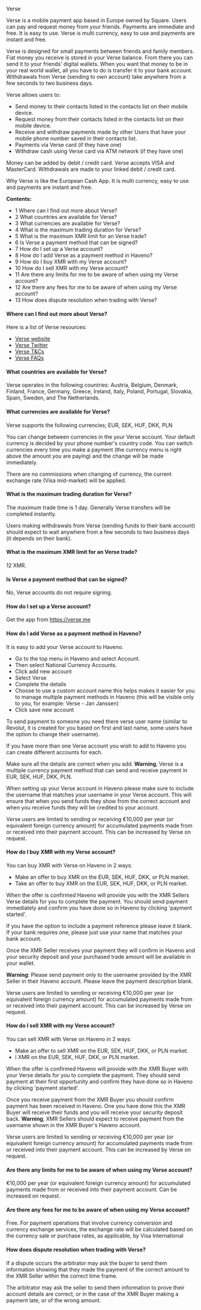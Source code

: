 Verse

Verse is a mobile payment app based in Europe owned by Square. Users can pay and request money from your friends. Payments are immediate and free. It is easy to use. Verse is multi currency, easy to use and payments are instant and free.

Verse is designed for small payments between friends and family members. Fiat money you receive is stored in your Verse balance. From there you can send it to your friends’ digital wallets. When you want that money to be in your real world wallet, all you have to do is transfer it to your bank account. Withdrawals from Verse (sending to own account) take anywhere from a few seconds to two business days.

Verse allows users to:
- Send money to their contacts listed in the contacts list on their mobile device.
- Request money from their contacts listed in the contacts list on their mobile device.
- Receive and withdraw payments made by other Users that have your mobile phone number saved in their contacts list.
- Payments via Verse card (if they have one)
- Withdraw cash using Verse card via ATM network (if they have one)

Money can be added by debit / credit card. Verse accepts VISA and MasterCard. Withdrawals are made to your linked debit / credit card.

Why Verse is like the European Cash App. It is multi currency, easy to use and payments are instant and free.

**Contents:**
- 1 Where can I find out more about Verse?
- 2 What countries are available for Verse?
- 3 What currencies are available for Verse?
- 4 What is the maximum trading duration for Verse?
- 5 What is the maximum XMR limit for an Verse trade?
- 6 Is Verse a payment method that can be signed?
- 7 How do I set up a Verse account?
- 8 How do I add Verse as a payment method in Haveno?
- 9 How do I buy XMR with my Verse account?
- 10 How do I sell XMR with my Verse account?
- 11 Are there any limits for me to be aware of when using my Verse account?
- 12 Are there any fees for me to be aware of when using my Verse account?
- 13 How does dispute resolution when trading with Verse?

#### Where can I find out more about Verse?

Here is a list of Verse resources:

- [Verse website](https://verse.me/)
- [Verse Twitter](https://twitter.com/joinverse/)
- [Verse T&Cs](https://verse.me/en/terms)
- [Verse FAQs](https://verse.me/en/faq/)

#### What countries are available for Verse?

Verse operates in the following countries: Austria, Belgium, Denmark, Finland, France, Germany, Greece, Ireland, Italy, Poland, Portugal, Slovakia, Spain, Sweden, and The Netherlands.

#### What currencies are available for Verse?

Verse supports the following currencies; EUR, SEK, HUF, DKK, PLN

You can change between currencies in the your Verse account. Your default currency is decided by your phone number's country code. You can switch currencies every time you make a payment (the currency menu is right above the amount you are paying) and the change will be made immediately.

There are no commissions when changing of currency, the current exchange rate (Visa mid-market) will be applied.

#### What is the maximum trading duration for Verse?

The maximum trade time is 1 day. Generally Verse transfers will be completed instantly.

Users making withdrawals from Verse (sending funds to their bank account) should expect to wait anywhere from a few seconds to two business days (it depends on their bank).

#### What is the maximum XMR limit for an Verse trade?

12 XMR.

#### Is Verse a payment method that can be signed?

No, Verse accounts do not require signing.

#### How do I set up a Verse account?

Get the app from https://verse.me

#### How do I add Verse as a payment method in Haveno?

It is easy to add your Verse account to Haveno.

- Go to the top menu in Haveno and select Account.
- Then select National Currency Accounts.
- Click add new account
- Select Verse
- Complete the details
- Choose to use a custom account name this helps makes it easier for you to manage multiple payment methods in Haveno (this will be visible only to you, for example: Verse - Jan Janssen)
- Click save new account

To send payment to someone you need there verse user name (similar to Revolut, it is created for you based on first and last name, some users have the option to change their username).

If you have more than one Verse account you wish to add to Haveno you can create different accounts for each.

Make sure all the details are correct when you add.
**Warning**, Verse is a multiple currency payment method that can send and receive payment in EUR, SEK, HUF, DKK, PLN.

When setting up your Verse account in Haveno please make sure to include the username that matches your username in your Verse account. This will ensure that when you send funds they show from the correct account and when you receive funds they will be credited to your account.

Verse users are limited to sending or receiving €10,000 per year (or equivalent foreign currency amount) for accumulated payments made from or received into their payment account. This can be increased by Verse on request.

#### How do I buy XMR with my Verse account?

You can buy XMR with Verse on Haveno in 2 waysː

- Make an offer to buy XMR on the EUR, SEK, HUF, DKK, or PLN market.
- Take an offer to buy XMR on the EUR, SEK, HUF, DKK, or PLN market.

When the offer is confirmed Haveno will provide you with the XMR Sellers Verse details for you to complete the payment. You should send payment immediately and confirm you have done so in Haveno by clicking 'payment started'.

If you have the option to include a payment reference please leave it blank. If your bank requires one, please just use your name that matches your bank account.

Once the XMR Seller receives your payment they will confirm in Haveno and your security deposit and your purchased trade amount will be available in your wallet.


**Warning**: Please send payment only to the username provided by the XMR Seller in their Haveno account. Please leave the payment description blank.

Verse users are limited to sending or receiving €10,000 per year (or equivalent foreign currency amount) for accumulated payments made from or received into their payment account. This can be increased by Verse on request.

#### How do I sell XMR with my Verse account?

You can sell XMR with Verse on Haveno in 2 waysː

- Make an offer to sell XMR on the EUR, SEK, HUF, DKK, or PLN market.
- l XMR on the EUR, SEK, HUF, DKK, or PLN market.

When the offer is confirmed Haveno will provide with the XMR Buyer with your Verse details for you to complete the payment. They should send payment at their first opportunity and confirm they have done so in Haveno by clicking 'payment started'.

Once you receive payment from the XMR Buyer you should confirm payment has been received in Haveno. One you have done this the XMR Buyer will receive their funds and you will receive your security deposit back.
**Warning**, XMR Sellers should expect to receive payment from the username shown in the XMR Buyer's Haveno account.

Verse users are limited to sending or receiving €10,000 per year (or equivalent foreign currency amount) for accumulated payments made from or received into their payment account. This can be increased by Verse on request.

#### Are there any limits for me to be aware of when using my Verse account?

€10,000 per year (or equivalent foreign currency amount) for accumulated payments made from or received into their payment account. Can be increased on request.

#### Are there any fees for me to be aware of when using my Verse account?

Free. For payment operations that involve currency conversion and currency exchange services, the exchange rate will be calculated based on the currency sale or purchase rates, as applicable, by Visa International

#### How does dispute resolution when trading with Verse?

If a dispute occurs the arbitrator may ask the buyer to send them information showing that they made the payment of the correct amount to the XMR Seller within the correct time frame.

The arbitrator may ask the seller to send them information to prove their account details are correct, or in the case of the XMR Buyer making a payment late, or of the wrong amount. 
